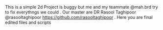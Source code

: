 This is a simple 2d Project is buggy but me and my teammate @mah.brd try to fix everythngs we could .
Our master are DR Rasool Taghipoor @rasooltaghipoor https://github.com/rasooltaghipoor .
Here you are final edited files and scripts
